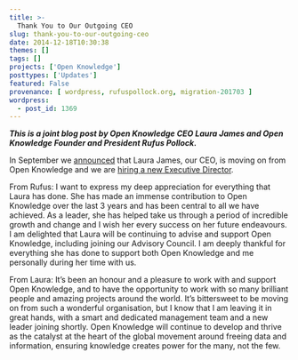 ```yaml
---
title: >-
  Thank You to Our Outgoing CEO
slug: thank-you-to-our-outgoing-ceo
date: 2014-12-18T10:30:38
themes: []
tags: []
projects: ['Open Knowledge']
posttypes: ['Updates']
featured: False
provenance: [ wordpress, rufuspollock.org, migration-201703 ]
wordpress:
  - post_id: 1369
---
```


<p><strong><em>This is a joint blog post by Open Knowledge CEO Laura James and Open Knowledge Founder and President Rufus Pollock.</em></strong></p>

<p>In September we <a href="http://blog.okfn.org/2014/09/18/announcing-a-leadership-update-at-open-knowledge/">announced</a> that Laura James, our CEO, is moving on from Open Knowledge and we are <a href="http://blog.okfn.org/2014/11/11/seeking-new-executive-director-at-open-knowledge/">hiring a new Executive Director</a>.</p>

<p>From Rufus: I want to express my deep appreciation for everything that Laura has done. She has made an immense contribution to Open Knowledge over the last 3 years and has been central to all we have achieved. As a leader, she has helped take us through a period of incredible growth and change and I wish her every success on her future endeavours. I am delighted that Laura will be continuing to advise and support Open Knowledge, including joining our Advisory Council. I am deeply thankful for everything she has done to support both Open Knowledge and me personally during her time with us.</p>

<p>From Laura: It’s been an honour and a pleasure to work with and support Open Knowledge, and to have the opportunity to work with so many brilliant people and amazing projects around the world. It’s bittersweet to be moving on from such a wonderful organisation, but I know that I am leaving it in great hands, with a smart and dedicated management team and a new leader joining shortly. Open Knowledge will continue to develop and thrive as the catalyst at the heart of the global movement around freeing data and information, ensuring knowledge creates power for the many, not the few.</p>


